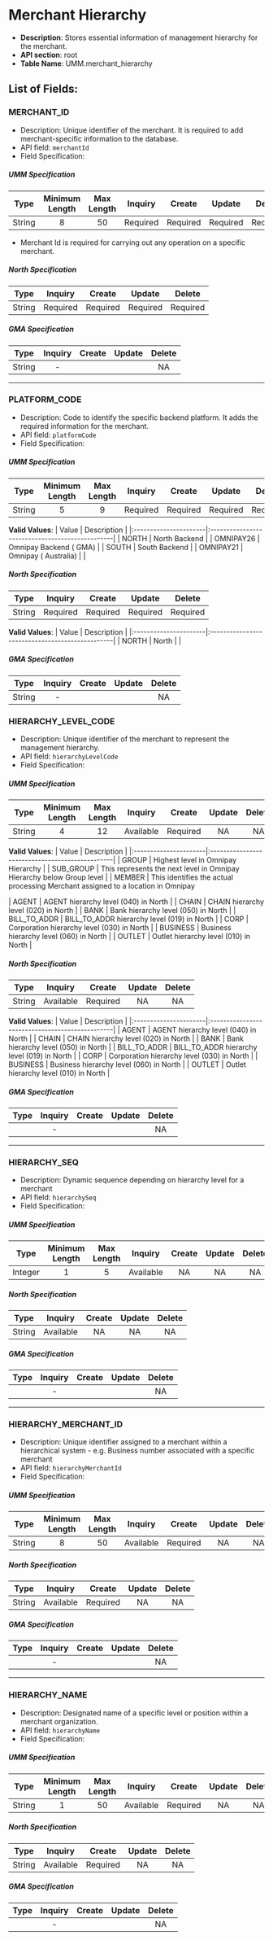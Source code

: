 # Merchant Hierarchy
* **Description**: Stores essential information of management hierarchy for the merchant.
* **API section**: root 
* **Table Name**: UMM.merchant_hierarchy 

## List of Fields:

### MERCHANT_ID
* Description: Unique identifier of the merchant. It is required to add merchant-specific information to the database.
* API field: `merchantId`
* Field Specification:

<!-- type: tab 
titles: UMM, North, GMA 
-->

##### UMM Specification
| Type   | Minimum Length | Max Length | Inquiry  |    Create    |    Update    |    Delete    |
|--------|:--------------:|:----------:|:--------:|:------------:|:------------:|:------------:|
| String  | 8        |    50        |    Required     | Required     | Required |    Required     |

* Merchant Id is required for carrying out any operation on a specific merchant. 

<!-- type: tab -->


##### North Specification 
| Type   | Inquiry  |    Create    |    Update    |    Delete    |
|--------|:--------:|:------------:|:------------:|:------------:|
| String   | Required   | Required   | Required   | Required  |

<!-- type: tab --> 

<!--##### South Specification -->

<!--| Type   | Inquiry  |  Create  |    Update    |    Delete    |-->
<!--|--------|:--------:|:--------:|:------------:|:------------:|-->
<!--| String |     -    |          |              |       NA     |-->

##### GMA Specification
| Type   | Inquiry  |  Create  |    Update    |    Delete    |
|--------|:--------:|:--------:|:------------:|:------------:|
| String |     -    |          |              |       NA     |

<!-- type: tab-end -->
---
### PLATFORM_CODE
* Description: Code to identify the specific backend platform. It adds the required information for the merchant.
* API field: `platformCode`
* Field Specification:

<!-- type: tab 
titles: UMM, North, GMA 
-->

##### UMM Specification
| Type   | Minimum Length | Max Length | Inquiry  |    Create    |    Update    |    Delete    |
|--------|:--------------:|:----------:|:--------:|:------------:|:------------:|:------------:|
| String  | 5        |    9        |    Required     | Required     | Required |    Required     |

**Valid Values**: 
|         Value        |                    Description                 |
|:----------------------|:------------------------------------------------|
| NORTH     |   North Backend     | 
| OMNIPAY26     |  Omnipay Backend ( GMA)      | 
| SOUTH     |     South  Backend | 
| OMNIPAY21     |    Omnipay ( Australia)    |      |

<!-- type: tab -->


##### North Specification 
| Type   | Inquiry  |    Create    |    Update    |    Delete    |
|--------|:--------:|:------------:|:------------:|:------------:|
| String   | Required   | Required   | Required   | Required     |

**Valid Values**: 
|              Value   |                    Description                 |
|:----------------------|:------------------------------------------------|
| NORTH     |     North   |  |

<!-- type: tab --> 

<!--##### South Specification -->

<!--| Type   | Inquiry  |  Create  |    Update    |    Delete    |-->
<!--|--------|:--------:|:--------:|:------------:|:------------:|-->
<!--| String |     -    |          |              |       NA     |-->

##### GMA Specification
| Type   | Inquiry  |  Create  |    Update    |    Delete    |
|--------|:--------:|:--------:|:------------:|:------------:|
| String |     -    |          |              |       NA     |

<!-- type: tab-end -->


### HIERARCHY_LEVEL_CODE
* Description: Unique identifier of the merchant to represent the management hierarchy.
* API field: `hierarchyLevelCode`
* Field Specification:

<!-- type: tab 
titles: UMM, North, GMA 
-->

##### UMM Specification
| Type   | Minimum Length | Max Length | Inquiry  |    Create    |    Update    |    Delete    |
|--------|:--------------:|:----------:|:--------:|:------------:|:------------:|:------------:|
| String  | 4        |    12        |    Available     | Required     | NA |    NA |         |

**Valid Values**: 
|         Value        |                    Description                 |
|:----------------------|:------------------------------------------------|
| GROUP     |     Highest level in Omnipay Hierarchy   | 
| SUB_GROUP     |     This represents the next level in Omnipay Hierarchy below Group level   | 
| MEMBER     |     This identifies the actual processing Merchant assigned to a location in Omnipay  

|  AGENT   |   AGENT hierarchy level (040)  in North   |
|  CHAIN   |   CHAIN hierarchy level (020)  in North   |
|  BANK   |    Bank  hierarchy level  (050) in North   |
|  BILL_TO_ADDR   | BILL_TO_ADDR hierarchy level (019)  in North   |
|  CORP   |   Corporation  hierarchy level (030)  in North    |
|  BUSINESS   |  Business hierarchy level (060)  in North     |
|  OUTLET   |    Outlet  hierarchy level (010)   in North  |  

<!-- type: tab -->


##### North Specification 
| Type   | Inquiry  |    Create    |    Update    |    Delete    |
|--------|:--------:|:------------:|:------------:|:------------:|
| String   | Available   | Required   | NA   | NA |         |

**Valid Values**: 
|              Value   |                    Description                 |
|:----------------------|:------------------------------------------------|
|  AGENT   |   AGENT hierarchy level (040)  in North   |
|  CHAIN   |   CHAIN hierarchy level (020)  in North   |
|  BANK   |    Bank  hierarchy level  (050) in North   |
|  BILL_TO_ADDR   | BILL_TO_ADDR hierarchy level (019)  in North   |
|  CORP   |   Corporation  hierarchy level (030)  in North    |
|  BUSINESS   |  Business hierarchy level (060)  in North     |
|  OUTLET   |    Outlet  hierarchy level (010)   in North  |  

<!-- type: tab --> 

<!--##### South Specification -->

<!--| Type   | Inquiry  |  Create  |    Update    |    Delete    |-->
<!--|--------|:--------:|:--------:|:------------:|:------------:|-->
<!--| String |     -    |          |              |       NA     |-->

##### GMA Specification
| Type   | Inquiry  |  Create  |    Update    |    Delete    |
|--------|:--------:|:--------:|:------------:|:------------:|
|       |     -    |          |              |       NA     |

<!-- type: tab-end -->
---

### HIERARCHY_SEQ
* Description: Dynamic sequence depending  on hierarchy level for a merchant 
* API field: `hierarchySeq`
* Field Specification:

<!-- type: tab 
titles: UMM, North, GMA 
-->

##### UMM Specification
| Type   | Minimum Length | Max Length | Inquiry  |    Create    |    Update    |    Delete    |
|--------|:--------------:|:----------:|:--------:|:------------:|:------------:|:------------:|
| Integer  | 1        |    5        |    Available     | NA     | NA |    NA |         |


<!-- type: tab -->

##### North Specification 
| Type   | Inquiry  |    Create    |    Update    |    Delete    |
|--------|:--------:|:------------:|:------------:|:------------:|
| String   | Available   | NA   | NA   | NA |         |


<!-- type: tab --> 

<!--##### South Specification -->

<!--| Type   | Inquiry  |  Create  |    Update    |    Delete    |-->
<!--|--------|:--------:|:--------:|:------------:|:------------:|-->
<!--| String |     -    |          |              |       NA     |-->

##### GMA Specification
| Type   | Inquiry  |  Create  |    Update    |    Delete    |
|--------|:--------:|:--------:|:------------:|:------------:|
|       |     -    |          |              |       NA     |

<!-- type: tab-end -->
---


### HIERARCHY_MERCHANT_ID
* Description: Unique identifier assigned to a merchant within a hierarchical system - e.g. Business number associated with a specific merchant 
* API field: `hierarchyMerchantId`
* Field Specification:

<!-- type: tab 
titles: UMM, North, GMA 
-->

##### UMM Specification
| Type   | Minimum Length | Max Length | Inquiry  |    Create    |    Update    |    Delete    |
|--------|:--------------:|:----------:|:--------:|:------------:|:------------:|:------------:|
| String  | 8        |    50        |    Available     | Required     | NA |    NA |    

<!-- type: tab -->


##### North Specification 
| Type   | Inquiry  |    Create    |    Update    |    Delete    |
|--------|:--------:|:------------:|:------------:|:------------:|
| String   | Available   | Required   | NA   | NA |    

<!-- type: tab --> 

<!--##### South Specification -->

<!--| Type   | Inquiry  |  Create  |    Update    |    Delete    |-->
<!--|--------|:--------:|:--------:|:------------:|:------------:|-->
<!--| String |     -    |          |              |       NA     |-->

##### GMA Specification
| Type   | Inquiry  |  Create  |    Update    |    Delete    |
|--------|:--------:|:--------:|:------------:|:------------:|
|       |     -    |          |              |       NA     |

<!-- type: tab-end -->
---

### HIERARCHY_NAME
* Description: Designated name of a specific level or position within a merchant organization.
* API field: `hierarchyName`
* Field Specification:

<!-- type: tab 
titles: UMM, North, GMA 
-->

##### UMM Specification
| Type   | Minimum Length | Max Length | Inquiry  |    Create    |    Update    |    Delete    |
|--------|:--------------:|:----------:|:--------:|:------------:|:------------:|:------------:|
| String  | 1        |    50        |    Available     | Required     | NA |    NA |    

<!-- type: tab -->


##### North Specification 
| Type   | Inquiry  |    Create    |    Update    |    Delete    |
|--------|:--------:|:------------:|:------------:|:------------:|
| String   | Available   | Required   | NA   | NA |    

<!-- type: tab --> 

<!--##### South Specification -->

<!--| Type   | Inquiry  |  Create  |    Update    |    Delete    |-->
<!--|--------|:--------:|:--------:|:------------:|:------------:|-->
<!--| String |     -    |          |              |       NA     |-->

##### GMA Specification
| Type   | Inquiry  |  Create  |    Update    |    Delete    |
|--------|:--------:|:--------:|:------------:|:------------:|
|       |     -    |          |              |       NA     |

<!-- type: tab-end -->
